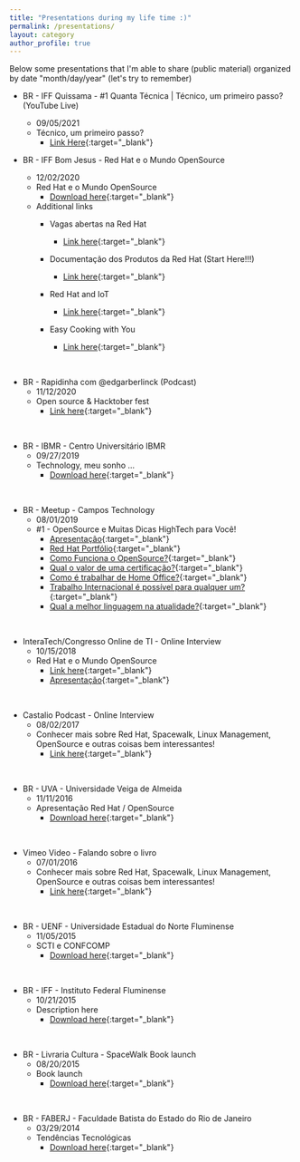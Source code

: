 ```yaml
---
title: "Presentations during my life time :)"
permalink: /presentations/
layout: category
author_profile: true
---
```

Below some presentations that I'm able to share (public material) organized by date "month/day/year" (let's try to remember)

- BR - IFF Quissama - #1 Quanta Técnica | Técnico, um primeiro passo? (YouTube Live)
  - 09/05/2021
  - Técnico, um primeiro passo?
    - [Link Here](https://www.youtube.com/watch?v=iuwowfLJjLE){:target="_blank"}

- BR - IFF Bom Jesus - Red Hat e o Mundo OpenSource
  - 12/02/2020
  - Red Hat e o Mundo OpenSource
    - [Download here](/assets/files/12.02.2020-BR.IFF.Bom_Jesus-Red_Hat_e_o_Mundo_OpenSource.pdf){:target="_blank"}
  - Additional links
    - Vagas abertas na Red Hat
	    - [Link here](https://jobs.redhat.com){:target="_blank"}

    - Documentação dos Produtos da Red Hat (Start Here!!!)
      - [Link here](https://docs.redhat.com/){:target="_blank"}

    - Red Hat and IoT
      - [Link here](https://www.redhat.com/en/topics/internet-of-things){:target="_blank"}

    - Easy Cooking with You
      - [Link here](https://bit.ly/2BVNm1B){:target="_blank"}

<br/>

- BR - Rapidinha com @edgarberlinck (Podcast)
  - 11/12/2020
  - Open source & Hacktober fest
    - [Link here](https://anchor.fm/curtinhasdoed/episodes/Open-source--Hacktober-fest-emdakc){:target="_blank"}


<br/>

- BR - IBMR - Centro Universitário IBMR
  - 09/27/2019 
  - Technology, meu sonho ...
    - [Download here](/assets/files/IBMR_09.27.2019.pdf){:target="_blank"}

<br/>

- BR - Meetup - Campos Technology
  - 08/01/2019 
  - #1 - OpenSource e Muitas Dicas HighTech para Você!
    - [Apresentação](/assets/files/meetup_01_Apresentacao.pdf){:target="_blank"}
    - [Red Hat Portfólio](/assets/files/meetup_01_Red_Hat_Corporate_Presentation_PT-BR.pdf){:target="_blank"}
    - [Como Funciona o OpenSource?](/assets/files/meetup_01_Como_funciona_o_OpenSource.pdf){:target="_blank"}
    - [Qual o valor de uma certificação?](/assets/files/meetup_01_Qual_o_valor_de_uma_certificacao_para_o_mercado_de_trabalho.pdf){:target="_blank"}
    - [Como é trabalhar de Home Office?](/assets/files/meetup_01_Como_e_trabalhar_de_home_office.pdf){:target="_blank"}
    - [Trabalho Internacional é possível para qualquer um?](/assets/files/meetup_01_Trabalho_internacional_e_possivel_para_qualquer_um.pdf){:target="_blank"}
    - [Qual a melhor linguagem na atualidade?](/assets/files/meetup_01_Qual_a_melhor_linguagem_na_atualidade.pdf){:target="_blank"}

<br/>

- InteraTech/Congresso Online de TI - Online Interview
  - 10/15/2018
  - Red Hat e o Mundo OpenSource
    - [Link here](https://www.youtube.com/watch?v=59F9iYH0KBQ){:target="_blank"}
    - [Apresentação](/assets/files/Apresentacao_Congresso_de_TI-Oct_2018.pdf){:target="_blank"}

<br/>

- Castalio Podcast - Online Interview
  - 08/02/2017
  - Conhecer mais sobre Red Hat, Spacewalk, Linux Management, OpenSource e outras coisas bem interessantes!
    - [Link here](https://www.youtube.com/watch?v=U8V6_7ZotwI){:target="_blank"}

<br/>

- BR - UVA - Universidade Veiga de Almeida
  - 11/11/2016
  - Apresentação Red Hat / OpenSource
    - [Download here](/assets/files/UVA_11.11.2016.pdf){:target="_blank"}

<br/>

- Vimeo Video - Falando sobre o livro
  - 07/01/2016
  - Conhecer mais sobre Red Hat, Spacewalk, Linux Management, OpenSource e outras coisas bem interessantes!
    - [Link here](https://vimeo.com/173124755){:target="_blank"}

<br/>

- BR - UENF - Universidade Estadual do Norte Fluminense
  - 11/05/2015
  - SCTI e CONFCOMP
    - [Download here](/assets/files/SCTI_11.05.2015.pdf){:target="_blank"}

<br/>

- BR - IFF - Instituto Federal Fluminense
  - 10/21/2015
  - Description here
    - [Download here](/assets/files/IFF-CITI_10.21.2015.pdf){:target="_blank"}

<br/>

- BR - Livraria Cultura - SpaceWalk Book launch
  - 08/20/2015
  - Book launch
    - [Download here](#){:target="_blank"}

<br/>

- BR - FABERJ - Faculdade Batista do Estado do Rio de Janeiro
  - 03/29/2014
  - Tendências Tecnológicas
    - [Download here](/assets/files/FABERJ_29.03.2014.pdf){:target="_blank"}
